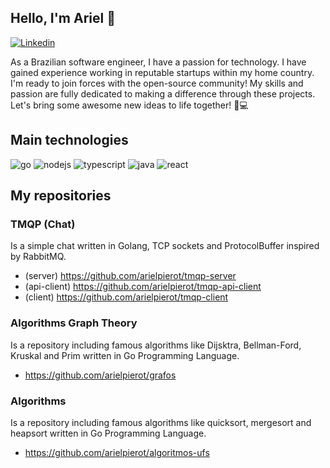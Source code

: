 ## Hello, I'm Ariel 👋

[![Linkedin](https://img.shields.io/badge/LinkedIn-0077B5?style=for-the-badge&logo=linkedin&logoColor=white)](https://www.linkedin.com/in/arielpierot/)

As a Brazilian software engineer, I have a passion for technology. I have gained experience working in reputable startups within my home country. I'm ready to join forces with the open-source community! My skills and passion are fully dedicated to making a difference through these projects. Let's bring some awesome new ideas to life together! 🚀💻


## Main technologies
<div style="display: inline_block">
<img alt="go" src="https://img.shields.io/badge/Go-00ADD8?style=for-the-badge&logo=go&logoColor=white">
<img alt="nodejs" src="https://img.shields.io/badge/Node.js-43853D?style=for-the-badge&logo=node.js&logoColor=white">
<img alt="typescript" src="https://img.shields.io/badge/TypeScript-007ACC?style=for-the-badge&logo=typescript&logoColor=white">
<img alt="java" src="https://img.shields.io/badge/Java-ED8B00?style=for-the-badge&logo=java&logoColor=white">
<img alt="react" src="https://img.shields.io/badge/React-20232A?style=for-the-badge&logo=react&logoColor=61DAFB">
</div>


## My repositories

### TMQP (Chat)
Is a simple chat written in Golang, TCP sockets and ProtocolBuffer inspired by RabbitMQ.
- (server) https://github.com/arielpierot/tmqp-server
- (api-client) https://github.com/arielpierot/tmqp-api-client
- (client) https://github.com/arielpierot/tmqp-client

### Algorithms Graph Theory
Is a repository including famous algorithms like Dijsktra, Bellman-Ford, Kruskal and Prim written in Go Programming Language.
- https://github.com/arielpierot/grafos

### Algorithms
Is a repository including famous algorithms like quicksort, mergesort and heapsort written in Go Programming Language.
- https://github.com/arielpierot/algoritmos-ufs
